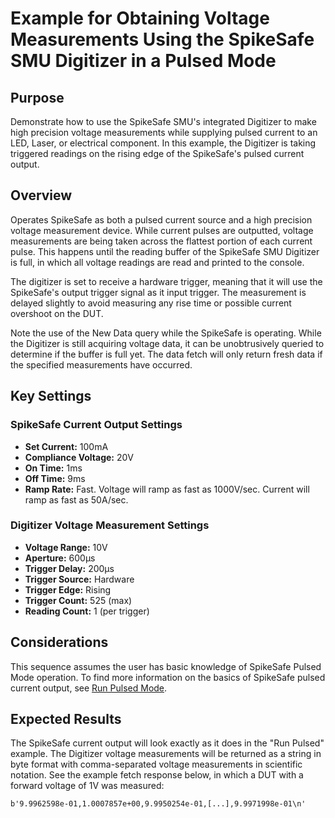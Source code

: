 # Example for Obtaining Voltage Measurements Using the SpikeSafe SMU Digitizer in a Pulsed Mode

## Purpose
Demonstrate how to use the SpikeSafe SMU's integrated Digitizer to make high precision voltage measurements while supplying pulsed current to an LED, Laser, or electrical component. In this example, the Digitizer is taking triggered readings on the rising edge of the SpikeSafe's pulsed current output.

## Overview 
Operates SpikeSafe as both a pulsed current source and a high precision voltage measurement device. While current pulses are outputted, voltage measurements are being taken across the flattest portion of each current pulse. This happens until the reading buffer of the SpikeSafe SMU Digitizer is full, in which all voltage readings are read and printed to the console.

The digitizer is set to receive a hardware trigger, meaning that it will use the SpikeSafe's output trigger signal as it input trigger. The measurement is delayed slightly to avoid measuring any rise time or possible current overshoot on the DUT.

Note the use of the New Data query while the SpikeSafe is operating. While the Digitizer is still acquiring voltage data, it can be unobtrusively queried to determine if the buffer is full yet. The data fetch will only return fresh data if the specified measurements have occurred.

## Key Settings

### SpikeSafe Current Output Settings
- **Set Current:** 100mA
- **Compliance Voltage:** 20V
- **On Time:** 1ms
- **Off Time:** 9ms
- **Ramp Rate:** Fast. Voltage will ramp as fast as 1000V/sec. Current will ramp as fast as 50A/sec.

### Digitizer Voltage Measurement Settings
- **Voltage Range:** 10V
- **Aperture:** 600µs
- **Trigger Delay:** 200µs
- **Trigger Source:** Hardware
- **Trigger Edge:** Rising
- **Trigger Count:** 525 (max)
- **Reading Count:** 1 (per trigger)

## Considerations
This sequence assumes the user has basic knowledge of SpikeSafe Pulsed Mode operation. To find more information on the basics of SpikeSafe pulsed current output, see [Run Pulsed Mode](../run_pulsed).

## Expected Results
The SpikeSafe current output will look exactly as it does in the "Run Pulsed" example. The Digitizer voltage measurements will be returned as a string in byte format with comma-separated voltage measurements in scientific notation. See the example fetch response below, in which a DUT with a forward voltage of 1V was measured:

`b'9.9962598e-01,1.0007857e+00,9.9950254e-01,[...],9.9971998e-01\n'`
